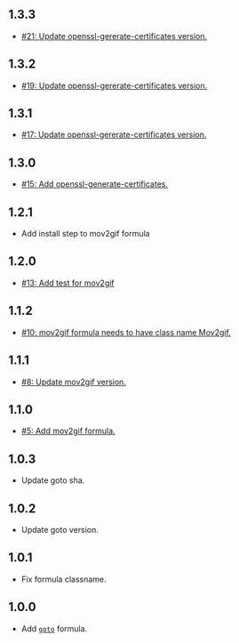 ## 1.3.3
* [#21: Update openssl-gererate-certificates version.](https://github.com/haensl/homebrew-haensl/issues/21)

## 1.3.2
* [#19: Update openssl-gererate-certificates version.](https://github.com/haensl/homebrew-haensl/issues/19)

## 1.3.1
* [#17: Update openssl-gererate-certificates version.](https://github.com/haensl/homebrew-haensl/issues/17)

## 1.3.0
* [#15: Add openssl-generate-certificates.](https://github.com/haensl/homebrew-haensl/issues/15)

## 1.2.1
* Add install step to mov2gif formula

## 1.2.0
* [#13: Add test for mov2gif](https://github.com/haensl/homebrew-haensl/issues/13)

## 1.1.2
* [#10: mov2gif formula needs to have class name Mov2gif.](https://github.com/haensl/homebrew-haensl/issues/10)

## 1.1.1
* [#8: Update mov2gif version.](https://github.com/haensl/homebrew-haensl/issues/8)

## 1.1.0
* [#5: Add mov2gif formula.](https://github.com/haensl/homebrew-haensl/issues/5)

## 1.0.3
* Update goto sha.

## 1.0.2
* Update goto version.

## 1.0.1
* Fix formula classname.

## 1.0.0
* Add [`goto`](https://github.com/haensl/goto) formula.
